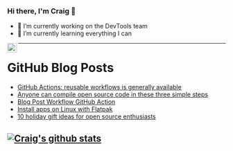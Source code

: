 ### Hi there, I'm Craig 👋

<!--
**CraigTeelFugro/CraigTeelFugro** is a ✨ _special_ ✨ repository because its `README.md` (this file) appears on your GitHub profile.

Here are some ideas to get you started:
-->

- 🔭 I’m currently working on the DevTools team
- 🌱 I’m currently learning everything I can

[<img align="left" alt="Craig Teel | LinkedIn" width="22px" src="https://cdn.jsdelivr.net/npm/simple-icons@v3/icons/linkedin.svg" />][linkedin]

---

# GitHub Blog Posts

<!-- BLOG-POST-LIST:START -->
- [GitHub Actions: reusable workflows is generally available](https://github.blog/2021-11-29-github-actions-reusable-workflows-is-generally-available/)
- [Anyone can compile open source code in these three simple steps](https://opensource.com/article/21/11/compiling-code)
- [Blog Post Workflow GitHub Action](https://dev.to/gautamkrishnar/blog-post-workflow-github-action-1821)
- [Install apps on Linux with Flatpak](https://opensource.com/article/21/11/install-flatpak-linux)
- [10 holiday gift ideas for open source enthusiasts](https://opensource.com/article/21/11/open-source-holiday-gifts)
<!-- BLOG-POST-LIST:END -->

## [![Craig's github stats](https://github-readme-stats.vercel.app/api?username=craigteelfugro)](https://github.com/anuraghazra/github-readme-stats)


[linkedin]: https://linkedin.com/in/craig-teel-b8786771
